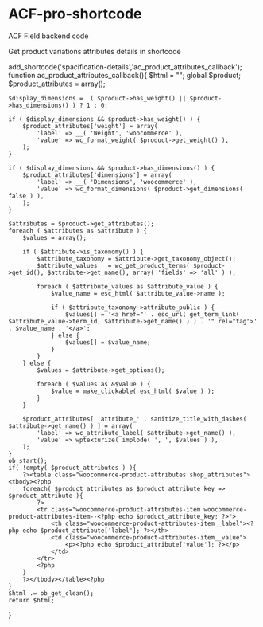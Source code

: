 # ACF-pro-shortcode
ACF Field backend code


Get product variations attributes details in shortcode

add_shortcode('spacification-details','ac_product_attributes_callback');
function ac_product_attributes_callback(){
	$html = "";
	global $product;
	$product_attributes = array();
	
	$display_dimensions =  ( $product->has_weight() || $product->has_dimensions() ) ? 1 : 0;

	if ( $display_dimensions && $product->has_weight() ) {
		$product_attributes['weight'] = array(
			'label' => __( 'Weight', 'woocommerce' ),
			'value' => wc_format_weight( $product->get_weight() ),
		);
	}

	if ( $display_dimensions && $product->has_dimensions() ) {
		$product_attributes['dimensions'] = array(
			'label' => __( 'Dimensions', 'woocommerce' ),
			'value' => wc_format_dimensions( $product->get_dimensions( false ) ),
		);
	}
	
	$attributes = $product->get_attributes();
	foreach ( $attributes as $attribute ) {
		$values = array();

		if ( $attribute->is_taxonomy() ) {
			$attribute_taxonomy = $attribute->get_taxonomy_object();
			$attribute_values   = wc_get_product_terms( $product->get_id(), $attribute->get_name(), array( 'fields' => 'all' ) );

			foreach ( $attribute_values as $attribute_value ) {
				$value_name = esc_html( $attribute_value->name );

				if ( $attribute_taxonomy->attribute_public ) {
					$values[] = '<a href="' . esc_url( get_term_link( $attribute_value->term_id, $attribute->get_name() ) ) . '" rel="tag">' . $value_name . '</a>';
				} else {
					$values[] = $value_name;
				}
			}
		} else {
			$values = $attribute->get_options();

			foreach ( $values as &$value ) {
				$value = make_clickable( esc_html( $value ) );
			}
		}

		$product_attributes[ 'attribute_' . sanitize_title_with_dashes( $attribute->get_name() ) ] = array(
			'label' => wc_attribute_label( $attribute->get_name() ),
			'value' => wptexturize( implode( ', ', $values ) ),
		);
	}
	ob_start();
	if( !empty( $product_attributes ) ){
		?><table class="woocommerce-product-attributes shop_attributes"><tbody><?php
		foreach( $product_attributes as $product_attribute_key => $product_attribute ){
			?>
			<tr class="woocommerce-product-attributes-item woocommerce-product-attributes-item--<?php echo $product_attribute_key; ?>">
				<th class="woocommerce-product-attributes-item__label"><?php echo $product_attribute['label']; ?></th>
				<td class="woocommerce-product-attributes-item__value">
					<p><?php echo $product_attribute['value']; ?></p>
				</td>
			</tr>
			<?php
		}
		?></tbody></table><?php
	}
	$html .= ob_get_clean();
	return $html;
}
